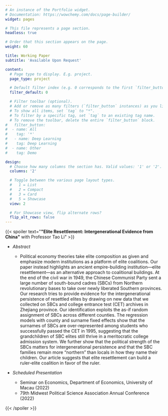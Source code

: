 ```yaml
---
# An instance of the Portfolio widget.
# Documentation: https://wowchemy.com/docs/page-builder/
widget: pages

# This file represents a page section.
headless: true

# Order that this section appears on the page.
weight: 60

title: Working Paper
subtitle: 'Available Upon Request'

content:
  # Page type to display. E.g. project.
  page_type: project

  # Default filter index (e.g. 0 corresponds to the first `filter_button` instance below).
  filter_default: 0

  # Filter toolbar (optional).
  # Add or remove as many filters (`filter_button` instances) as you like.
  # To show all items, set `tag` to "*".
  # To filter by a specific tag, set `tag` to an existing tag name.
  # To remove the toolbar, delete the entire `filter_button` block.
#   filter_button:
#  - name: All
#    tag: '*'
#   - name: Deep Learning
#    tag: Deep Learning
#  - name: Other
#    tag: Demo

design:
  # Choose how many columns the section has. Valid values: '1' or '2'.
  columns: '2'

  # Toggle between the various page layout types.
  #   1 = List
  #   2 = Compact
  #   3 = Card
  #   5 = Showcase
  view: 2

  # For Showcase view, flip alternate rows?
  flip_alt_rows: false
---
```


{{< spoiler text="**"Elite Resettlement: Intergenerational Evidence from China"** with Professor Tao Li" >}}

- *Abstract*

  - Political economy theories take elite composition as given and emphasize modern institutions as a platform of elite coalitions. Our paper instead highlights an ancient empire-building institution—elite resettlement—as an alternative approach to coalitional buildings. At the end of the civil war in 1949, the Chinese Communist Party sent a large number of south-bound cadres (SBCs) from Northern revolutionary bases to take over newly liberated Southern provinces. Our research tries to provide evidence for the intergenerational persistence of resettled elites by drawing on new data that we collected on SBCs and college entrance test (CET) archives in Zhejiang province. Our identification exploits the as-if random assignment of SBCs across different counties. The regression models with county and surname fixed effects show that the surnames of SBCs are over-represented among students who successfully passed the CET in 1995, suggesting that the grandchildren of SBC elites still thrive in a meritocratic college admission system. We further show that the political strength of the SBCs matters for intergenerational persistence and that the SBC families remain more “northern” than locals in how they name their children. Our article suggests that elite resettlement can build a ruler-elite coalition in favor of the ruler. 
  

- *Scheduled Presentation*

  - Seminar on Economics, Department of Economics, University of Macau (2022)
  - 79th Midwest Political Science Association Annual Conference (2022)

{{< /spoiler >}}
